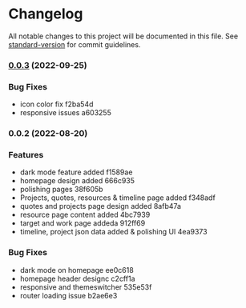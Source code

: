 # Changelog

All notable changes to this project will be documented in this file. See [standard-version](https://github.com/conventional-changelog/standard-version) for commit guidelines.

### [0.0.3](///compare/v0.0.2...v0.0.3) (2022-09-25)


### Bug Fixes

* icon color fix f2ba54d
* responsive issues a603255

### 0.0.2 (2022-08-20)


### Features

* dark mode feature added f1589ae
* homepage design added 666c935
* polishing pages 38f605b
* Projects, quotes, resources & timeline page added f348adf
* quotes and projects page design added 8afb47a
* resource page content added 4bc7939
* target and work page addeda 912ff69
* timeline, project json data added &  polishing UI 4ea9373


### Bug Fixes

* dark mode on homepage ee0c618
* homepage header designc c2cff1a
* responsive and themeswitcher 535e53f
* router loading issue b2ae6e3
